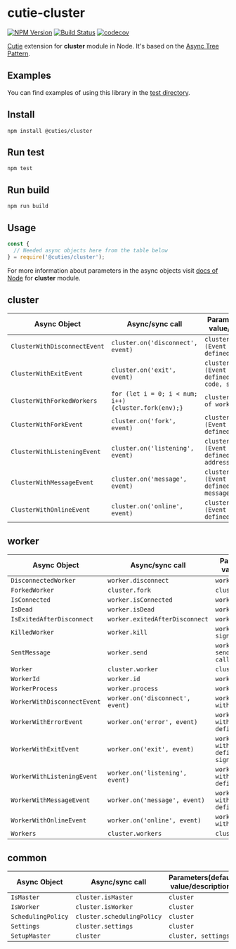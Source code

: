 # cutie-cluster

[![NPM Version](https://img.shields.io/npm/v/@cuties/cluster.svg)](https://npmjs.org/package/@cuties/cluster)
[![Build Status](https://travis-ci.org/Guseyn/cutie-cluster.svg?branch=master)](https://travis-ci.org/Guseyn/cutie-cluster)
[![codecov](https://codecov.io/gh/Guseyn/cutie-cluster/branch/master/graph/badge.svg)](https://codecov.io/gh/Guseyn/cutie-cluster)

[Cutie](https://github.com/Guseyn/cutie) extension for <b>cluster</b> module in Node. It's based on the [Async Tree Pattern](https://github.com/Guseyn/async-tree-patern/blob/master/Async_Tree_Patern.pdf).


## Examples

You can find examples of using this library in the [test directory](https://github.com/Guseyn/cutie-cluster/tree/master/test).

## Install

`npm install @cuties/cluster`

## Run test

`npm test`

## Run build

`npm run build`

## Usage

```js
const {
  // Needed async objects here from the table below
} = require('@cuties/cluster');
```
For more information about parameters in the async objects visit [docs of Node](https://nodejs.org/en/docs/) for <b>cluster</b> module.

## cluster

| Async Object  | Async/sync call | Parameters(default value/description) | Representation result |
| ------------- | ----------------| ---------- | --------------------- |
| `ClusterWithDisconnectEvent` | `cluster.on('disconnect', event)` | `cluster, event (Event with definedBody(worker))` | `cluster` |
| `ClusterWithExitEvent` | `cluster.on('exit', event)` | `cluster, event (Event with definedBody(worker, code, signal))` | `cluster` |
| `ClusterWithForkedWorkers` | `for (let i = 0; i < num; i++) {cluster.fork(env);}` | `cluster, num(number of workers), env` | `cluster` |
| `ClusterWithForkEvent` | `cluster.on('fork', event)` | `cluster, event (Event with definedBody(worker))` | `cluster` |
| `ClusterWithListeningEvent` | `cluster.on('listening', event)` | `cluster, event (Event with definedBody(worker, address))` | `cluster` |
| `ClusterWithMessageEvent` | `cluster.on('message', event)` | `cluster, event (Event with definedBody(worker, message, handle))` | `cluster` |
| `ClusterWithOnlineEvent` | `cluster.on('online', event)` | `cluster, event (Event with definedBody(worker))` | `cluster` |

## worker

| Async Object  | Async/sync call | Parameters(default value/description) | Representation result |
| ------------- | ----------------| ---------- | --------------------- |
| `DisconnectedWorker` | `worker.disconnect` | `worker` | `worker` |
| `ForkedWorker` | `cluster.fork` | `cluster, env` | `worker` |
| `IsConnected` | `worker.isConnected` | `worker` | `boolean` |
| `IsDead` | `worker.isDead` | `worker` | `boolean` |
| `IsExitedAfterDisconnect` | `worker.exitedAfterDisconnect` | `worker` | `boolean` |
| `KilledWorker` | `worker.kill` | `worker, signal('SIGTERM')` | `worker` |
| `SentMessage` | `worker.send` | `worker, message[, sendHandle][, callback]` | `message(string)` |
| `Worker` | `cluster.worker` | `cluster` | `worker` |
| `WorkerId` | `worker.id` | `worker` | `number` |
| `WorkerProcess` | `worker.process` | `worker` | `process` |
| `WorkerWithDisconnectEvent` | `worker.on('disconnect', event)` | `worker, event(Event with definedBody())` | `worker` |
| `WorkerWithErrorEvent` | `worker.on('error', event)` | `worker, event(Event with definedBody(error))` | `worker` |
| `WorkerWithExitEvent` | `worker.on('exit', event)` | `worker, event(Event with definedBody(code, signal))` | `worker` |
| `WorkerWithListeningEvent` | `worker.on('listening', event)` | `worker, event(Event with definedBody(address))` | `worker` |
| `WorkerWithMessageEvent` | `worker.on('message', event)` | `worker, event(Event with definedBody(msg))` | `worker` |
| `WorkerWithOnlineEvent` | `worker.on('online', event)` | `worker, event (Event with definedBody())` | `worker` |
| `Workers` | `cluster.workers` | `cluster` | `object` |

## common

| Async Object  | Async/sync call | Parameters(default value/description) | Representation result |
| ------------- | ----------------| ---------- | --------------------- |
| `IsMaster` | `cluster.isMaster` | `cluster` | `boolean` |
| `IsWorker` | `cluster.isWorker` | `cluster` | `boolean` |
| `SchedulingPolicy` | `cluster.schedulingPolicy` | `cluster` | `number` |
| `Settings` | `cluster.settings` | `cluster` | `object` |
| `SetupMaster` | `cluster` | `cluster, settings` | `process` |
